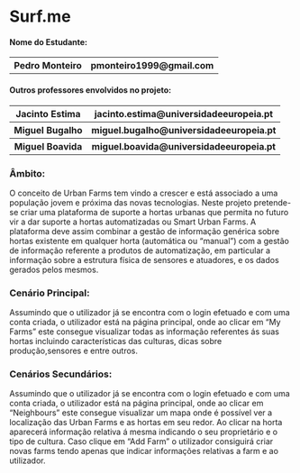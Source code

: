 # Surf.me
<h4>Nome do Estudante:</h4>
<table>
  <tr>
    <th>Pedro Monteiro</th>
    <th>pmonteiro1999@gmail.com</th>
  </tr>
  </table>
  
  
<h4>Outros professores envolvidos no projeto:</h4>
<table>
  <tr>
    <th>Jacinto Estima</th>
    <th>jacinto.estima@universidadeeuropeia.pt</th>
  </tr>
    <tr>
    <th>Miguel Bugalho</th>
    <th>miguel.bugalho@universidadeeuropeia.pt</th>
  </tr>
    <tr>
    <th>Miguel Boavida</th>
    <th>miguel.boavida@universidadeeuropeia.pt</th>
  </tr>
   </table>

<h3>Âmbito:</h3>
O conceito de Urban Farms tem vindo a crescer e está associado a uma população jovem e próxima das novas tecnologias. 
Neste projeto pretende-se criar uma plataforma de suporte a hortas urbanas que permita no futuro vir a dar suporte a hortas automatizadas ou Smart Urban Farms. 
A plataforma deve assim combinar a gestão de informação genérica sobre hortas existente em qualquer horta (automática ou “manual”) com a gestão de informação referente a produtos de automatização, em particular a informação sobre a estrutura física de sensores e atuadores, e os dados gerados pelos mesmos.

<h3>Cenário Principal:</h3>

Assumindo que o utilizador já se encontra com o login efetuado e com uma conta criada, o utilizador está na página principal, onde ao clicar em “My Farms” este consegue visualizar todas as informação referentes ás suas hortas incluindo características das culturas, dicas sobre produção,sensores e entre outros.

<h3>Cenários Secundários:</h3>

Assumindo que o utilizador já se encontra com o login efetuado e com uma conta criada, o utilizador está na página principal, onde ao clicar em “Neighbours” este consegue visualizar um mapa onde é possível ver a localização das Urban Farms e as hortas em seu redor. Ao clicar na horta aparecerá informação relativa á mesma indicando o seu proprietário e o tipo de cultura. Caso clique em “Add Farm” o utilizador consiguirá criar novas farms tendo apenas que indicar informações relativas a farm e ao utilizador.
</body>
</html>

